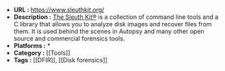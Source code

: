 - **URL :** https://www.sleuthkit.org/
- **Description :** [The Sleuth Kit®](https://www.sleuthkit.org/sleuthkit/) is a collection of command line tools and a C library that allows you to analyze disk images and recover files from them. It is used behind the scenes in Autopsy and many other open source and commercial forensics tools.
- **Platforms :** *
- **Category :** [[Tools]]
- **Tags :** [[DFIR]], [[Disk forensics]]